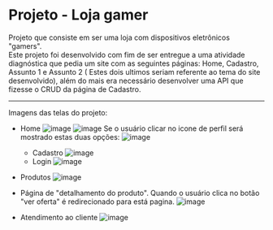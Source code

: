 # Projeto - Loja gamer
Projeto que consiste em ser uma loja com dispositivos eletrônicos "gamers".  
Este projeto foi desenvolvido com fim de ser entregue a uma atividade diagnóstica que pedia um site com as seguintes páginas: Home, Cadastro, Assunto 1 e Assunto 2 ( Estes dois ultimos seriam referente ao tema do site desenvolvido), além do mais era necessário desenvolver uma API que fizesse o CRUD da página de Cadastro.

---
Imagens das telas do projeto:
<br>
- Home
![image](https://user-images.githubusercontent.com/86608975/165866834-e4fcc35f-0e15-4d2b-bab1-87b6e14e3746.png)
![image](https://user-images.githubusercontent.com/86608975/165866863-076f6926-020d-4d27-8d80-584042ffd99f.png)
Se o usuário clicar no icone de perfil será mostrado estas duas opções:
![image](https://user-images.githubusercontent.com/86608975/165867301-f7085783-d2e3-4a3e-88ad-93ea4b870526.png)
  - Cadastro
  ![image](https://user-images.githubusercontent.com/86608975/165867359-d887b505-4264-4603-8ac3-68d15046bbe5.png)
  - Login
  ![image](https://user-images.githubusercontent.com/86608975/165867394-fc6de1b3-6182-4345-a275-462177a86b0a.png)

- Produtos 
![image](https://user-images.githubusercontent.com/86608975/165866926-4f309d81-97dd-4cc3-8757-cdf4f9892fb2.png)

- Página de "detalhamento do produto".
Quando o usuário clica no botão "ver oferta" é redirecionado para está pagina.
![image](https://user-images.githubusercontent.com/86608975/165867185-b23960bf-157d-47d4-a6a5-80aa18fbbd58.png)

- Atendimento ao cliente
![image](https://user-images.githubusercontent.com/86608975/165867244-b7dcdc4a-8a31-469d-b8af-c996fd8c2f68.png)



